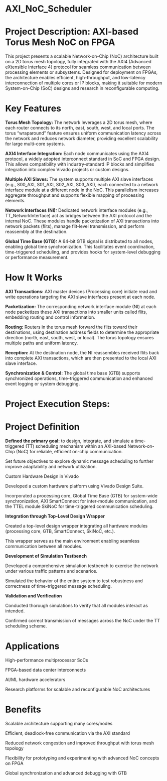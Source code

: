 # AXI_NoC_Scheduler

# Project Description: AXI-based Torus Mesh NoC on FPGA
This project presents a scalable Network-on-Chip (NoC) architecture built on a 2D torus mesh topology, fully integrated with the AXI4 (Advanced eXtensible Interface 4) protocol for seamless communication between processing elements or subsystems. Designed for deployment on FPGAs, the architecture enables efficient, high-throughput, and low-latency interconnection of multiple cores or IP blocks, making it suitable for modern System-on-Chip (SoC) designs and research in reconfigurable computing.

# Key Features
**Torus Mesh Topology:**
The network leverages a 2D torus mesh, where each router connects to its north, east, south, west, and local ports. The torus “wraparound” feature ensures uniform communication latency across the network and reduces network diameter, providing excellent scalability for large multi-core systems.

**AXI4 Interface Integration:**
Each node communicates using the AXI4 protocol, a widely adopted interconnect standard in SoC and FPGA design. This allows compatibility with industry-standard IP blocks and simplifies integration into complex Vivado projects or custom designs.

**Multiple AXI Slaves:**
The system supports multiple AXI slave interfaces (e.g., S00_AXI, S01_AXI, S02_AXI, S03_AXI), each connected to a network interface module at a different node in the NoC. This parallelism increases aggregate throughput and supports flexible mapping of processing elements.

**Network Interfaces (NI):**
Dedicated network interface modules (e.g., TT_NetworkInterface) act as bridges between the AXI protocol and the internal NoC. These modules handle packetization of AXI transactions into network packets (flits), manage flit-level transmission, and perform reassembly at the destination.

**Global Time Base (GTB):**
A 64-bit GTB signal is distributed to all nodes, enabling global time synchronization. This facilitates event coordination, time-triggered scheduling, and provides hooks for system-level debugging or performance measurement.

# How It Works
**AXI Transactions:**
AXI master devices (Processing core) initiate read and write operations targeting the AXI slave interfaces present at each node.

**Packetization:**
The corresponding network interface module (NI) at each node packetizes these AXI transactions into smaller units called flits, embedding routing and control information.

**Routing:**
Routers in the torus mesh forward the flits toward their destinations, using destination address fields to determine the appropriate direction (north, east, south, west, or local). The torus topology ensures multiple paths and uniform latency.

**Reception:**
At the destination node, the NI reassembles received flits back into complete AXI transactions, which are then presented to the local AXI slave interface.

**Synchronization & Control:**
The global time base (GTB) supports synchronized operations, time-triggered communication and enhanced event logging or system debugging.

# Project Execution Steps: 
# Project Definition

**Defined the primary goal:** to design, integrate, and simulate a time-triggered (TT) scheduling mechanism within an AXI-based Network-on-Chip (NoC) for reliable, efficient on-chip communication.

Set future objectives to explore dynamic message scheduling to further improve adaptability and network utilization.

Custom Hardware Design in Vivado

Developed a custom hardware platform using Vivado Design Suite.

Incorporated a processing core, Global Time Base (GTB) for system-wide synchronization, AXI SmartConnect for inter-module communication, and the TTEL module SkiNoC for time-triggered communication scheduling.

**Integration through Top-Level Design Wrapper**

Created a top-level design wrapper integrating all hardware modules (processing core, GTB, SmartConnect, SkiNoC, etc.).

This wrapper serves as the main environment enabling seamless communication between all modules.

**Development of Simulation Testbench**

Developed a comprehensive simulation testbench to exercise the network under various traffic patterns and scenarios.

Simulated the behavior of the entire system to test robustness and correctness of time-triggered message scheduling.

**Validation and Verification**

Conducted thorough simulations to verify that all modules interact as intended.

Confirmed correct transmission of messages across the NoC under the TT scheduling scheme.

# Applications
High-performance multiprocessor SoCs

FPGA-based data center interconnects

AI/ML hardware accelerators

Research platforms for scalable and reconfigurable NoC architectures

# Benefits
Scalable architecture supporting many cores/nodes

Efficient, deadlock-free communication via the AXI standard

Reduced network congestion and improved throughput with torus mesh topology

Flexibility for prototyping and experimenting with advanced NoC concepts on FPGA

Global synchronization and advanced debugging with GTB


